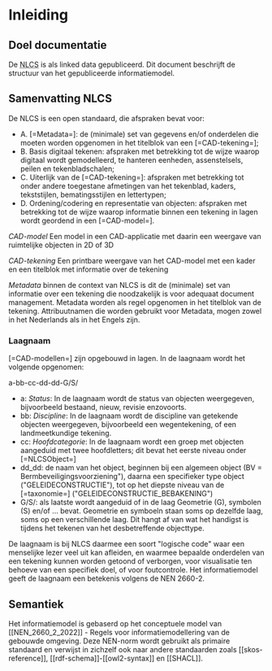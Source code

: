 # Inleiding

## Doel documentatie
De <abbr title="Nederlandse CAD-standaard">NLCS</abbr> is als linked data gepubliceerd. Dit document beschrijft de structuur van het gepubliceerde informatiemodel.



## Samenvatting NLCS

De NLCS is een open standaard, die afspraken bevat voor:
* A. [=Metadata=]: de (minimale) set van gegevens en/of onderdelen die moeten worden opgenomen in het titelblok van een [=CAD-tekening=];
* B. Basis digitaal tekenen: afspraken met betrekking tot de wijze waarop digitaal wordt gemodelleerd, te hanteren eenheden, assenstelsels, peilen en tekenbladschalen;
* C. Uiterlijk van de [=CAD-tekening=]: afspraken met betrekking tot onder andere toegestane afmetingen van het tekenblad, kaders, tekststijlen, bematingsstijlen en lettertypen;
* D. Ordening/codering en representatie van objecten: afspraken met betrekking tot de wijze waarop informatie binnen een tekening in lagen wordt geordend in een [=CAD-model=].

<p><dfn data-lt="CAD-model|CAD-modellen">CAD-model</dfn> Een model in een CAD-applicatie met daarin een weergave van ruimtelijke objecten in 2D of 3D </p>

<p><dfn data-lt="CAD-tekening|CAD-tekeningen">CAD-tekening</dfn> Een printbare weergave van het CAD-model met een kader en een titelblok met informatie over de tekening</p>

<p><dfn>Metadata</dfn> binnen de context van NLCS is dit de (minimale) set van informatie over een tekening die noodzakelijk is voor adequaat document management.
Metadata worden als regel opgenomen in het titelblok van de tekening. Attribuutnamen die worden gebruikt voor Metadata, mogen zowel in het Nederlands als in het Engels zijn.</p>

### Laagnaam
[=CAD-modellen=] zijn opgebouwd in lagen. In de laagnaam wordt het volgende opgenomen:

a-bb-cc-dd-dd-G/S/

* a: <dfn data lt="Status|Statussen">Status</dfn>: In de laagnaam wordt de status van objecten weergegeven, bijvoorbeeld bestaand, nieuw, revisie enzovoorts.
* bb: <dfn data lt="Discipline|Disciplines">Discipline</dfn>: In de laagnaam wordt de discipline van getekende objecten weergegeven, bijvoorbeeld een wegentekening, of een landmeetkundige tekening. 
* cc: <dfn  data lt=">Hoofdcategorie|Hoofdcategoriën">Hoofdcategorie</dfn>: In de laagnaam wordt een groep met objecten aangeduid met twee hoofdletters; dit bevat het eerste niveau onder [=NLCSObject=]
* dd_dd: de naam van het object, beginnen bij een algemeen object (BV = Bermbeveiligingsvoorziening"), daarna een specifieker type object ("GELEIDECONSTRUCTIE"), tot op het diepste niveau van de [=taxonomie=] ("GELEIDECONSTRUCTIE_BEBAKENING")
* G/S/: als laatste wordt aangeduid of in de laag Geometrie (G), symbolen (S) en/of ... bevat. Geometrie en symboeln staan soms op dezelfde laag, soms op een verschillende laag. Dit hangt af van wat het handigst is tijdens het tekenen van het desbetreffende objecttype.

De laagnaam is bij NLCS daarmee een soort "logische code" waar een menselijke lezer veel uit kan afleiden, en waarmee bepaalde onderdelen van een tekening kunnen worden getoond of verborgen, voor visualisatie ten behoeve van een specifiek doel, of voor foutcontrole. Het informatiemodel geeft de laagnaam een betekenis volgens de NEN 2660-2.


## Semantiek
Het informatiemodel is gebaserd op het conceptuele model van [[NEN_2660_2_2022]] - Regels voor informatiemodellering van de gebouwde omgeving. Deze NEN-norm wordt gebruikt als primaire standaard en verwijst in zichzelf ook naar andere standaarden zoals [[skos-reference]], [[rdf-schema]]-[[owl2-syntax]] en [[SHACL]]. 



